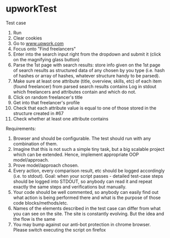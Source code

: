 # upworkTest

Test case
1. Run <browser>
2. Clear <browser> cookies
3. Go to www.upwork.com
4. Focus onto "Find freelancers"
5. Enter <keyword> into the search input right from the dropdown and submit it (click on the magnifying glass button)
6. Parse the 1st page with search results: store info given on the 1st page of search results as structured data of any chosen by you type (i.e. hash of hashes or array of hashes, whatever structure handy to be parsed).
7. Make sure at least one attribute (title, overview, skills, etc) of each item (found freelancer) from parsed search results contains <keyword> Log in stdout which freelancers and attributes contain <keyword> and which do not.
8. Click on random freelancer's title
9. Get into that freelancer's profile
10. Check that each attribute value is equal to one of those stored in the structure created in #67
11. Check whether at least one attribute contains <keyword>


Requirements:
1. Browser and <keyword> should be configurable. The test should run with any combination of them.
2. Imagine that this is not such a simple tiny task, but a big scalable project which can be extended. Hence, implement appropriate OOP model/approach.
3. Prove model/approach chosen.
4. Every action, every comparison result, etc should be logged accordingly (i.e. to stdout). Goal: when your script passes - detailed test-case steps should be logged into STDOUT, so anybody can read it and repeat exactly the same steps and verifications but manually.
5. Your code should be well commented, so anybody can easily find out what action is being performed there and what is the purpose of those code blocks/methods/etc.
6. Names of the elements described in the test case can differ from what you can see on the site. The site is constantly evolving. But the idea and the flow is the same
7. You may bump against our anti-bot protection in chrome browser. Please switch executing the script on firefox
